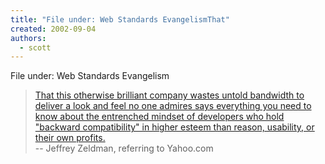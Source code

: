 ```yaml
---
title: "File under: Web Standards EvangelismThat"
created: 2002-09-04
authors: 
  - scott
---
```


File under: Web Standards Evangelism

> [That this otherwise brilliant company wastes untold bandwidth to deliver a look and feel no one admires says everything you need to know about the entrenched mindset of developers who hold "backward compatibility" in higher esteem than reason, usability, or their own profits.](http://www.digital-web.com/features/feature_2002-09.shtml)  
> \-- Jeffrey Zeldman, referring to Yahoo.com
